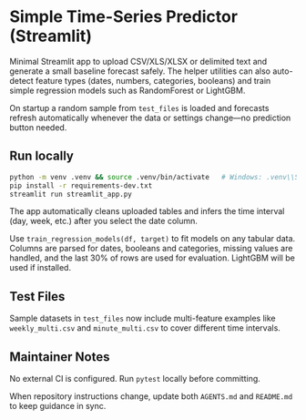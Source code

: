 # Simple Time-Series Predictor (Streamlit)
Minimal Streamlit app to upload CSV/XLS/XLSX or delimited text and generate a small baseline forecast safely. The helper utilities can also auto-detect feature types (dates, numbers, categories, booleans) and train simple regression models such as RandomForest or LightGBM.

On startup a random sample from `test_files` is loaded and forecasts refresh automatically whenever the data or settings change—no prediction button needed.

## Run locally
```bash
python -m venv .venv && source .venv/bin/activate   # Windows: .venv\\Scripts\\activate
pip install -r requirements-dev.txt
streamlit run streamlit_app.py
```

The app automatically cleans uploaded tables and infers the time interval (day, week, etc.) after you select the date column.

Use `train_regression_models(df, target)` to fit models on any tabular data. Columns are parsed for dates, booleans and categories, missing values are handled, and the last 30% of rows are used for evaluation. LightGBM will be used if installed.

## Test Files

Sample datasets in `test_files` now include multi-feature examples like `weekly_multi.csv` and `minute_multi.csv` to cover different time intervals.

## Maintainer Notes

No external CI is configured. Run `pytest` locally before committing.

When repository instructions change, update both `AGENTS.md` and `README.md` to keep guidance in sync.

